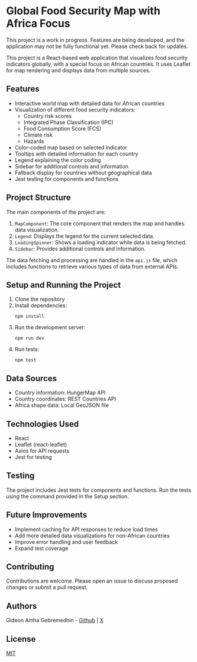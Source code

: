 # Global Food Security Map with Africa Focus

This project is a work in progress. Features are being developed, and the application may not be fully functional yet. Please check back for updates.

This project is a React-based web application that visualizes food security indicators globally, with a special focus on African countries. It uses Leaflet for map rendering and displays data from multiple sources.

## Features

- Interactive world map with detailed data for African countries
- Visualization of different food security indicators:
  - Country risk scores
  - Integrated Phase Classification (IPC)
  - Food Consumption Score (FCS)
  - Climate risk
  - Hazards
- Color-coded map based on selected indicator
- Tooltips with detailed information for each country
- Legend explaining the color coding
- Sidebar for additional controls and information
- Fallback display for countries without geographical data
- Jest testing for components and functions

## Project Structure

The main components of the project are:

1. `MapComponent`: The core component that renders the map and handles data visualization.
2. `Legend`: Displays the legend for the current selected data.
3. `LoadingSpinner`: Shows a loading indicator while data is being fetched.
4. `Sidebar`: Provides additional controls and information.

The data fetching and processing are handled in the `api.js` file, which includes functions to retrieve various types of data from external APIs.

## Setup and Running the Project

1. Clone the repository
2. Install dependencies:
   ```
   npm install
   ```
3. Run the development server:
   ```
   npm run dev
   ```
4. Run tests:
   ```
   npm test
   ```

## Data Sources

- Country information: HungerMap API
- Country coordinates: REST Countries API
- Africa shape data: Local GeoJSON file

## Technologies Used

- React
- Leaflet (react-leaflet)
- Axios for API requests
- Jest for testing

## Testing

The project includes Jest tests for components and functions. Run the tests using the command provided in the Setup section.

## Future Improvements

- Implement caching for API responses to reduce load times
- Add more detailed data visualizations for non-African countries
- Improve error handling and user feedback
- Expand test coverage

## Contributing

Contributions are welcome. Please open an issue to discuss proposed changes or submit a pull request.

## Authors

Gideon Amha Gebremedhin - [Github](https://github.com/GideonAmhaG) | [X](https://x.com/GideonAmha)

## License

[MIT](https://choosealicense.com/licenses/mit/)
